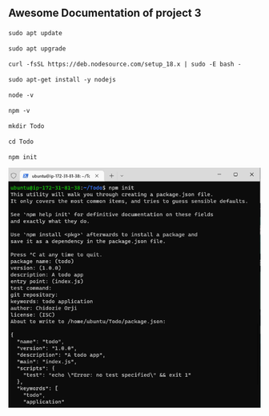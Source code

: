 ## Awesome Documentation of project 3

`sudo apt update`

`sudo apt upgrade`

[//]: # " get the location of Node.js software from Ubuntu repositories."

`curl -fsSL https://deb.nodesource.com/setup_18.x | sudo -E bash -`

`sudo apt-get install -y nodejs`

`node -v`

`npm -v`

`mkdir Todo`

`cd Todo`

`npm init`

![package_json](./images/package_json.png)